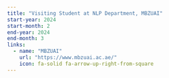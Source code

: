 ```yaml
---
title: "Visiting Student at NLP Department, MBZUAI"
start-year: 2024
start-month: 2
end-year: 2024
end-month: 3
links:
  - name: "MBZUAI"
    url: "https://www.mbzuai.ac.ae/"
    icon: fa-solid fa-arrow-up-right-from-square
---
```


